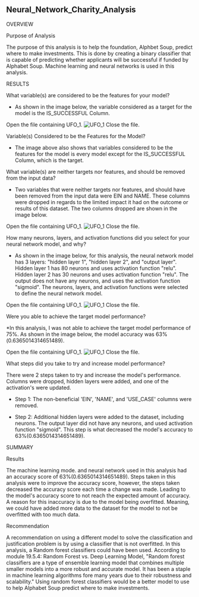 ## Neural_Network_Charity_Analysis

OVERVIEW

Purpose of Analysis

The purpose of this analysis is to help the foundation, Alphbet Soup, predict where to make investments. This is done by creating a binary classifier that is capable of predicting whether applicants will be successful if funded by Alphabet Soup. Machine learning and neural networks is used in this analysis.

RESULTS

What variable(s) are considered to be the features for your model?

* As shown in the image below, the variable considered as a target for the model is the IS_SUCCESSFUL Column.

Open the file containing UFO_1.
![UFO_1](/UFOs/static/images/UFO_1.png)
Close the file.

Variable(s) Considered to be the Features for the Model?

* The image above also shows that variables considered to be the features for the model is every model except for the IS_SUCCESSFUL Column, which is the target.

What variable(s) are neither targets nor features, and should be removed from the input data?

* Two variables that were neither targets nor features, and should have been removed from the input data were EIN and NAME. These columns were dropped in regards to the limited impact it had on the outcome or results of this dataset. The two columns dropped are shown in the image below.

Open the file containing UFO_1.
![UFO_1](/UFOs/static/images/UFO_1.png)
Close the file.
	
 How many neurons, layers, and activation functions did you select for your neural network model, and why?
 
* As shown in the image below, for this analysis, the neural network model has 3 layers: "hidden layer 1", "hidden layer 2", and "output layer". Hidden layer 1 has 80 neurons and uses activation function "relu". Hidden layer 2 has 30 neurons and uses activation function "relu". The  output does not have any neurons, and uses the activation function "sigmoid". The neurons, layers, and activation functions were selected to define the neural network model.

Open the file containing UFO_1.
![UFO_1](/UFOs/static/images/UFO_1.png)
Close the file.

Were you able to achieve the target model performance?

*In this analysis, I was not able to achieve the target model performance of 75%. As shown in the image below, the model accuracy was 63%(0.6365014314651489).

Open the file containing UFO_1.
![UFO_1](/UFOs/static/images/UFO_1.png)
Close the file.

What steps did you take to try and increase model performance?

There were 2 steps taken to try and increase the model's performance. Columns were dropped, hidden layers were added, and one of the activation's were updated.

* Step 1: The non-beneficial 'EIN', 'NAME', and 'USE_CASE' columns were removed. 

* Step 2: Additional hidden layers were added to the dataset, including neurons. The output layer did not have any neurons, and used activation function "sigmoid". This step is what decreased the model's accuracy to 63%(0.6365014314651489).

SUMMARY

Results

The machine learning mode. and neural network used in this analysis had an accuracy score of 63%(0.6365014314651489). Steps taken in this analysis were to improve the accuracy score, however, the steps taken decreased the accuracy score each time a change was made. Leading to the model's accuracy score to not reach the expected amount of accuracy. A reason for this inaccuracy is due to the model being overfitted. Meaning, we could have added more data to the dataset for the model to not be overfitted with too
much data. 

Recommendation

A recommendation on using a different model to solve the classification and justification problem is by using a classifier that is not overfitted. In this analysis, a Random forest classifiers could have been used. According to module 19.5.4: Random Forest vs. Deep Learning Model, "Random forest classifiers are a type of ensemble learning model that combines multiple smaller models into a more robust and accurate model. It has been a staple in machine learning algorithms fore many years due to their robustness and scalability." Using random forest classifiers would be a better model to use to help Alphabet Soup predict where to make investments. 
